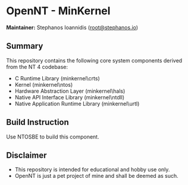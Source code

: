 # OpenNT - MinKernel

**Maintainer:** Stephanos Ioannidis (root@stephanos.io)

## Summary

This repository contains the following core system components derived from the NT 4 codebase:
* C Runtime Library (minkernel\crts)
* Kernel (minkernel\ntos)
* Hardware Abstraction Layer (minkernel\hals)
* Native API Interface Library (minkernel\ntdll)
* Native Application Runtime Library (minkernel\urtl)

## Build Instruction
Use NTOSBE to build this component.

## Disclaimer

* This repository is intended for educational and hobby use only.
* OpenNT is just a pet project of mine and shall be deemed as such.
